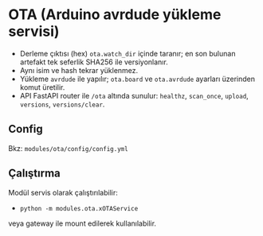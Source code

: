 # OTA (Arduino avrdude yükleme servisi)

- Derleme çıktısı (hex) `ota.watch_dir` içinde taranır; en son bulunan artefakt tek seferlik SHA256 ile versiyonlanır.
- Aynı isim ve hash tekrar yüklenmez.
- Yükleme `avrdude` ile yapılır; `ota.board` ve `ota.avrdude` ayarları üzerinden komut üretilir.
- API FastAPI router ile `/ota` altında sunulur: `healthz`, `scan_once`, `upload`, `versions`, `versions/clear`.

## Config
Bkz: `modules/ota/config/config.yml`

## Çalıştırma
Modül servis olarak çalıştırılabilir:

- `python -m modules.ota.xOTAService`

veya gateway ile mount edilerek kullanılabilir.
